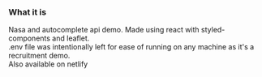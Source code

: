 ### What it is

Nasa and autocomplete api demo. Made using react with styled-components and leaflet. \
.env file was intentionally left for ease of running on any machine as it's a recruitment demo.\
Also available on netlify
